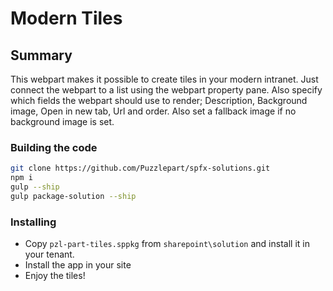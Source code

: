 # Modern Tiles 

## Summary

This webpart makes it possible to create tiles in your modern intranet. Just connect the webpart to a list using the webpart property pane. Also specify which fields the webpart should use to render; Description, Background image, Open in new tab, Url and order. Also set a fallback image if no background image is set.

### Building the code

```bash
git clone https://github.com/Puzzlepart/spfx-solutions.git
npm i
gulp --ship
gulp package-solution --ship
```

###

### Installing
* Copy `pzl-part-tiles.sppkg` from `sharepoint\solution` and install it in your tenant.
* Install the app in your site
* Enjoy the tiles!

